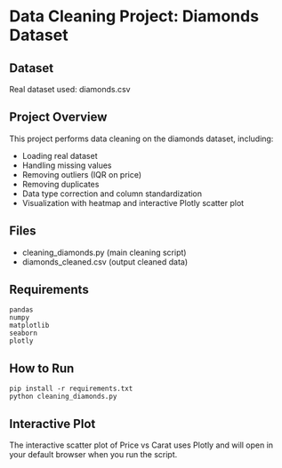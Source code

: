 # Data Cleaning Project: Diamonds Dataset

## Dataset 

Real dataset used: diamonds.csv

## Project Overview

This project performs data cleaning on the diamonds dataset, including:

- Loading real dataset
- Handling missing values
- Removing outliers (IQR on price)
- Removing duplicates
- Data type correction and column standardization
- Visualization with heatmap and interactive Plotly scatter plot

## Files

- cleaning_diamonds.py (main cleaning script)
- diamonds_cleaned.csv (output cleaned data)

## Requirements

```
pandas
numpy
matplotlib
seaborn
plotly
```

## How to Run

```
pip install -r requirements.txt
python cleaning_diamonds.py
```

## Interactive Plot

The interactive scatter plot of Price vs Carat uses Plotly and will open in your default browser when you run the script.
